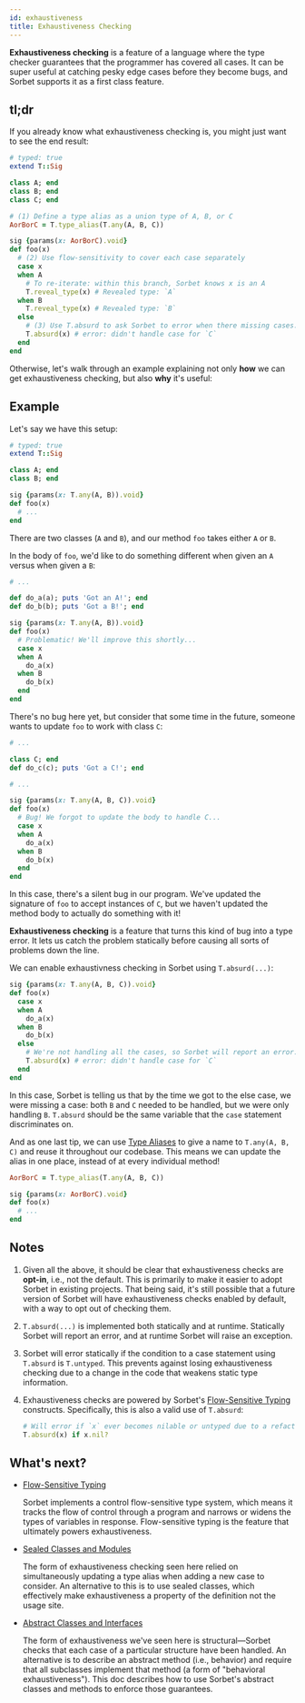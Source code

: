 ```yaml
---
id: exhaustiveness
title: Exhaustiveness Checking
---
```


**Exhaustiveness checking** is a feature of a language where the type checker
guarantees that the programmer has covered all cases. It can be super useful at
catching pesky edge cases before they become bugs, and Sorbet supports it as a
first class feature.

<!-- Using [Flow-Sensitive Typing](flow-sensitive.md), [Union Types](union-types.md), and [Type Assertions](type-assertions.md) we can approximate exhaustiveness checking. -->

## tl;dr

If you already know what exhaustiveness checking is, you might just want to see
the end result:

```ruby
# typed: true
extend T::Sig

class A; end
class B; end
class C; end

# (1) Define a type alias as a union type of A, B, or C
AorBorC = T.type_alias(T.any(A, B, C))

sig {params(x: AorBorC).void}
def foo(x)
  # (2) Use flow-sensitivity to cover each case separately
  case x
  when A
    # To re-iterate: within this branch, Sorbet knows x is an A
    T.reveal_type(x) # Revealed type: `A`
  when B
    T.reveal_type(x) # Revealed type: `B`
  else
    # (3) Use T.absurd to ask Sorbet to error when there missing cases.
    T.absurd(x) # error: didn't handle case for `C`
  end
end
```

Otherwise, let's walk through an example explaining not only **how** we can get
exhaustiveness checking, but also **why** it's useful:

## Example

Let's say we have this setup:

```ruby
# typed: true
extend T::Sig

class A; end
class B; end

sig {params(x: T.any(A, B)).void}
def foo(x)
  # ...
end
```

There are two classes (`A` and `B`), and our method `foo` takes either `A` or
`B`.

In the body of `foo`, we'd like to do something different when given an `A`
versus when given a `B`:

```ruby
# ...

def do_a(a); puts 'Got an A!'; end
def do_b(b); puts 'Got a B!'; end

sig {params(x: T.any(A, B)).void}
def foo(x)
  # Problematic! We'll improve this shortly...
  case x
  when A
    do_a(x)
  when B
    do_b(x)
  end
end
```

There's no bug here yet, but consider that some time in the future, someone
wants to update `foo` to work with class `C`:

```ruby
# ...

class C; end
def do_c(c); puts 'Got a C!'; end

# ...

sig {params(x: T.any(A, B, C)).void}
def foo(x)
  # Bug! We forgot to update the body to handle C...
  case x
  when A
    do_a(x)
  when B
    do_b(x)
  end
end
```

In this case, there's a silent bug in our program. We've updated the signature
of `foo` to accept instances of `C`, but we haven't updated the method body to
actually do something with it!

**Exhaustiveness checking** is a feature that turns this kind of bug into a type
error. It lets us catch the problem statically before causing all sorts of
problems down the line.

We can enable exhaustivness checking in Sorbet using `T.absurd(...)`:

```ruby
sig {params(x: T.any(A, B, C)).void}
def foo(x)
  case x
  when A
    do_a(x)
  when B
    do_b(x)
  else
    # We're not handling all the cases, so Sorbet will report an error:
    T.absurd(x) # error: didn't handle case for `C`
  end
end
```

In this case, Sorbet is telling us that by the time we got to the else case, we
were missing a case: both `B` and `C` needed to be handled, but we were only
handling `B`. `T.absurd` should be the same variable that the `case` statement
discriminates on.

And as one last tip, we can use [Type Aliases](type-aliases.md) to give a name
to `T.any(A, B, C)` and reuse it throughout our codebase. This means we can
update the alias in one place, instead of at every individual method!

```ruby
AorBorC = T.type_alias(T.any(A, B, C))

sig {params(x: AorBorC).void}
def foo(x)
  # ...
end
```

## Notes

1.  Given all the above, it should be clear that exhaustiveness checks are
    **opt-in**, i.e., not the default. This is primarily to make it easier to
    adopt Sorbet in existing projects. That being said, it's still possible that
    a future version of Sorbet will have exhaustiveness checks enabled by
    default, with a way to opt out of checking them.

1.  `T.absurd(...)` is implemented both statically and at runtime. Statically
    Sorbet will report an error, and at runtime Sorbet will raise an exception.

1.  Sorbet will error statically if the condition to a case statement using
    `T.absurd` is `T.untyped`. This prevents against losing exhaustiveness
    checking due to a change in the code that weakens static type information.

1.  Exhaustiveness checks are powered by Sorbet's
    [Flow-Sensitive Typing](flow-sensitive.md) constructs. Specifically, this is
    also a valid use of `T.absurd`:

    ```ruby
    # Will error if `x` ever becomes nilable or untyped due to a refactoring
    T.absurd(x) if x.nil?
    ```

## What's next?

- [Flow-Sensitive Typing](flow-sensitive.md)

  Sorbet implements a control flow-sensitive type system, which means it tracks
  the flow of control through a program and narrows or widens the types of
  variables in response. Flow-sensitive typing is the feature that ultimately
  powers exhaustiveness.

- [Sealed Classes and Modules](sealed.md)

  The form of exhaustiveness checking seen here relied on simultaneously
  updating a type alias when adding a new case to consider. An alternative to
  this is to use sealed classes, which effectively make exhaustiveness a
  property of the definition not the usage site.

- [Abstract Classes and Interfaces](abstract.md)

  The form of exhaustiveness we've seen here is structural—Sorbet checks that
  each case of a particular structure have been handled. An alternative is to
  describe an abstract method (i.e., behavior) and require that all subclasses
  implement that method (a form of "behavioral exhaustiveness"). This doc
  describes how to use Sorbet's abstract classes and methods to enforce those
  guarantees.
